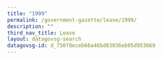 ```yaml
---
title: "1999"
permalink: /government-gazette/leave/1999/
description: ""
third_nav_title: Leave
layout: datagovsg-search
datagovsg-id: d_750f8eceb66a46bd83036eb05d953669
---
```

